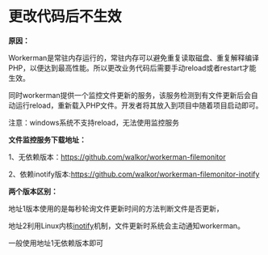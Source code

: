 # 更改代码后不生效

**原因：**

Workerman是常驻内存运行的，常驻内存可以避免重复读取磁盘、重复解释编译PHP，以便达到最高性能。所以更改业务代码后需要手动reload或者restart才能生效。

同时workerman提供一个监控文件更新的服务，该服务检测到有文件更新后会自动运行reload，重新载入PHP文件。开发者将其放入到项目中随着项目启动即可。

注意：windows系统不支持reload，无法使用监控服务

**文件监控服务下载地址：**

1、无依赖版本：https://github.com/walkor/workerman-filemonitor

2、依赖inotify版本:https://github.com/walkor/workerman-filemonitor-inotify


**两个版本区别：**

地址1版本使用的是每秒轮询文件更新时间的方法判断文件是否更新，

地址2利用Linux内核[inotify](https://baike.baidu.com/view/2645027.htm)机制，文件更新时系统会主动通知workerman。

一般使用地址1无依赖版本即可
